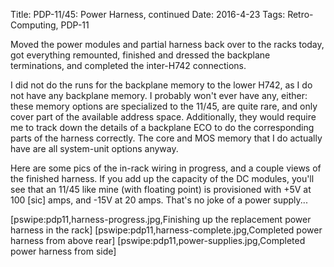 Title: PDP-11/45: Power Harness, continued
Date: 2016-4-23
Tags: Retro-Computing, PDP-11

Moved the power modules and partial harness back over to the racks today, got everything remounted, finished and
dressed the backplane terminations, and completed the inter-H742 connections.

I did not do the runs for the backplane memory to the lower H742, as I do not have any backplane memory.  I probably
won't ever have any, either: these memory options are specialized to the 11/45, are quite rare, and only cover part of
the available address space.  Additionally, they would require me to track down the details of a backplane ECO to do
the corresponding parts of the harness correctly.  The core and MOS memory that I do actually have are all system-unit
options anyway.

Here are some pics of the in-rack wiring in progress, and a couple views of the finished harness.  If you add up
the capacity of the DC modules, you'll see that an 11/45 like mine (with floating point) is provisioned with +5V at 100
[sic] amps, and -15V at 20 amps.  That's no joke of a power supply...

[pswipe:pdp11,harness-progress.jpg,Finishing up the replacement power harness in the rack]
[pswipe:pdp11,harness-complete.jpg,Completed power harness from above rear]
[pswipe:pdp11,power-supplies.jpg,Completed power harness from side]
